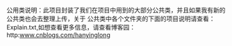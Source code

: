 ﻿公用类说明：此项目封装了我们在项目中用到的大部分公共类，并且如果我有新的公共类也会去整理上传，关于
公共类中各个文件夹的下面的项目说明请查看：Explain.txt,如想查看更多信息，请查看博客园：http:www.cnblogs.com/hanyinglong
